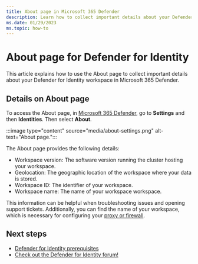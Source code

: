 ```yaml
---
title: About page in Microsoft 365 Defender 
description: Learn how to collect important details about your Defender for Identity workspace in Microsoft 365 Defender.
ms.date: 01/29/2023
ms.topic: how-to
---
```


# About page for Defender for Identity

This article explains how to use the About page to collect important details about your Defender for Identity workspace in Microsoft 365 Defender.

## Details on About page

To access the About page, in  [Microsoft 365 Defender](https://security.microsoft.com), go to **Settings** and then **Identities**. Then select **About**.

:::image type="content" source="media/about-settings.png" alt-text="About page.":::

The About page provides the following details:

- Workspace version: The software version running the cluster hosting your workspace.
- Geolocation: The geographic location of the workspace where your data is stored.
- Workspace ID: The identifier of your workspace.
- Workspace name: The name of your workspace workspace.

This information can be helpful when troubleshooting issues and opening support tickets. Additionally, you can find the name of your workspace, which is necessary for configuring your [proxy or firewall](configure-proxy.md#enable-access-to-defender-for-identity-service-urls-in-the-proxy-server).

## Next steps

- [Defender for Identity prerequisites](prerequisites.md)
- [Check out the Defender for Identity forum!](<https://aka.ms/MDIcommunity>)
